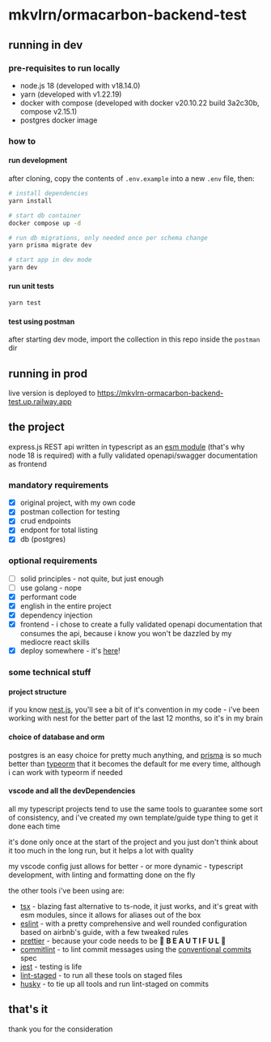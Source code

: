 # mkvlrn/ormacarbon-backend-test

## running in dev

### pre-requisites to run locally

- node.js 18 (developed with v18.14.0)
- yarn (developed with v1.22.19)
- docker with compose (developed with docker v20.10.22 build 3a2c30b, compose v2.15.1)
- postgres docker image

### how to

#### run development

after cloning, copy the contents of `.env.example` into a new `.env` file, then:

```bash
# install dependencies
yarn install

# start db container
docker compose up -d

# run db migrations, only needed once per schema change
yarn prisma migrate dev

# start app in dev mode
yarn dev
```

#### run unit tests

```bash
yarn test
```

#### test using postman

after starting dev mode, import the collection in this repo inside the `postman` dir

## running in prod

live version is deployed to <https://mkvlrn-ormacarbon-backend-test.up.railway.app>

## the project

express.js REST api written in typescript as an [esm module](https://nodejs.org/api/esm.html) (that's why node 18 is required) with a fully validated openapi/swagger documentation as frontend

### mandatory requirements

- [x] original project, with my own code
- [x] postman collection for testing
- [x] crud endpoints
- [x] endpont for total listing
- [x] db (postgres)

### optional requirements

- [ ] solid principles - not quite, but just enough
- [ ] use golang - nope
- [x] performant code
- [x] english in the entire project
- [x] dependency injection
- [x] frontend - i chose to create a fully validated openapi documentation that consumes the api, because i know you won't be dazzled by my mediocre react skills
- [x] deploy somewhere - it's [here](https://mkvlrn-ormacarbon-backend-test.up.railway.app/)!

### some technical stuff

#### project structure

if you know [nest.js](https://nestjs.com/), you'll see a bit of it's convention in my code - i've been working with nest for the better part of the last 12 months, so it's in my brain

#### choice of database and orm

postgres is an easy choice for pretty much anything, and [prisma](https://prisma.io/) is so much better than [typeorm](https://typeorm.io/) that it becomes the default for me every time, although i can work with typeorm if needed

#### vscode and all the devDependencies

all my typescript projects tend to use the same tools to guarantee some sort of consistency, and i've created my own template/guide type thing to get it done each time

it's done only once at the start of the project and you just don't think about it too much in the long run, but it helps a lot with quality

my vscode config just allows for better - or more dynamic - typescript development, with linting and formatting done on the fly

the other tools i've been using are:

- [tsx](https://github.com/esbuild-kit/tsx) - blazing fast alternative to ts-node, it just works, and it's great with esm modules, since it allows for aliases out of the box
- [eslint](https://github.com/eslint/eslint) - with a pretty comprehensive and well rounded configuration based on airbnb's guide, with a few tweaked rules
- [prettier](https://github.com/prettier/prettier) - because your code needs to be 💄 **B E A U T I F U L** 💄
- [commitlint](https://github.com/conventional-changelog/commitlint) - to lint commit messages using the [conventional commits](https://www.conventionalcommits.org/en/v1.0.0/) spec
- [jest](https://github.com/facebook/jest) - testing is life
- [lint-staged](https://github.com/okonet/lint-staged) - to run all these tools on staged files
- [husky](https://github.com/typicode/husky) - to tie up all tools and run lint-staged on commits

## that's it

thank you for the consideration
